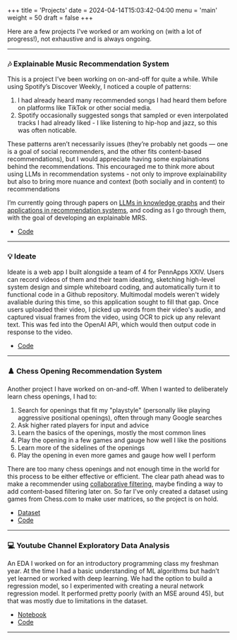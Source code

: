 +++
title = 'Projects'
date = 2024-04-14T15:03:42-04:00
menu = 'main'
weight = 50
draft = false
+++

Here are a few projects I've worked or am working on (with a lot of progress!), not exhaustive and is always ongoing.

---

### 🎶 Explainable Music Recommendation System
This is a project I’ve been working on on-and-off for quite a while. While using Spotify’s Discover Weekly, I noticed a couple of patterns:

1. I had already heard many recommended songs I had heard them before on platforms like TikTok or other social media.
2. Spotify occasionally suggested songs that sampled or even interpolated tracks I had already liked - I like listening to hip-hop and jazz, so this was often noticable.

These patterns aren’t necessarily issues (they’re probably net goods — one is a goal of social recommenders, and the other fits content-based recommendations), but I would appreciate having some explainations behind the recommendations. This encouraged me to think more about using LLMs in recommendation systems - not only to improve explainability but also to bring more nuance and context (both socially and in content) to recommendations

I’m currently going through papers on [LLMs in knowledge graphs](https://dl.acm.org/doi/pdf/10.1145/3616855.3635853)
 and their [applications in recommendation systems](https://arxiv.org/pdf/2308.10835), and coding as I go through them, with the goal of developing an explainable MRS.
- [Code](https://github.com/juliusbroomfield/xai-music-recommender)

---

### 💡 Ideate
Ideate is a web app I built alongside a team of 4 for PennApps XXIV. Users can record videos of them and their team ideating, sketching high-level system design and simple whiteboard coding, and automatically turn it to functional code in a Github repository. Multimodal models weren't widely avaliable during this time, so this application sought to fill that gap. Once users uploaded their video, I picked up words from their video's audio, and captured visual frames from the video, using OCR to pick up any relevant text. This was fed into the OpenAI API, which would then output code in response to the video.

- [Code](https://github.com/juliusbroomfield/ideate)

---

### ♟️ Chess Opening Recommendation System
Another project I have worked on on-and-off. When I wanted to deliberately learn chess openings, I had to:

1. Search for openings that fit my "playstyle" (personally like playing aggressive positional openings), often through many Google searches
2. Ask higher rated players for input and advice
3. Learn the basics of the openings, mostly the most common lines
4. Play the opening in a few games and gauge how well I like the positions
5. Learn more of the sidelines of the openings
6. Play the opening in even more games and gauge how well I perform

There are too many chess openings and not enough time in the world for this process to be either effective or efficient. The clear path ahead was to make a recommender using [collaborative filtering](https://arxiv.org/pdf/2206.14312), maybe finding a way to add content-based filtering later on. So far I've only created a dataset using games from Chess.com to make user matrices, so the project is on hold.

- [Dataset](https://huggingface.co/datasets/juliusbroomfield/user-opening-interaction-matrix)
- [Code](https://github.com/juliusbroomfield/opening-recommendation-system) 

---

### 💻 Youtube Channel Exploratory Data Analysis
An EDA I worked on for an introductory programming class my freshman year. At the time I had a basic understanding of ML algorithms but hadn’t yet learned or worked with deep learning. We had the option to build a regression model, so I experimented with creating a neural network regression model. It performed pretty poorly (with an MSE around 45), but that was mostly due to limitations in the dataset.

- [Notebook](https://colab.research.google.com/drive/1ilrc7y1Z11Wqq-fNAYZWiqMgkMDaqxtJ?usp=sharing)
- [Code](https://github.com/juliusbroomfield/channel-growth-model/blob/main/analysis/youtube_models.ipynb)

---

